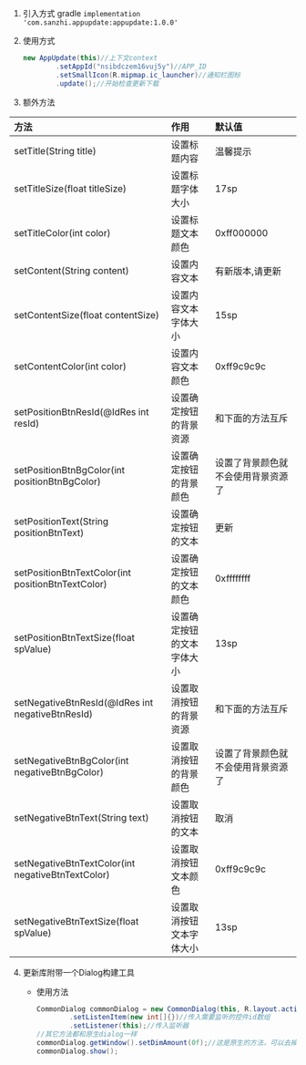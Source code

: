 1. 引入方式
   gradle `implementation 'com.sanzhi.appupdate:appupdate:1.0.0'`

2. 使用方式

   ```java
   new AppUpdate(this)//上下文context
           .setAppId("nsibdczem16vuj5y")//APP_ID
           .setSmallIcon(R.mipmap.ic_launcher)//通知栏图标
           .update();//开始检查更新下载
   ```
3. 额外方法

| 方法                                              | 作用                      | 默认值                           |
|:--------------------------------------------------|:-------------------------|:---------------------------------|
| setTitle(String title)                            | 设置标题内容              | 温馨提示                         |
| setTitleSize(float titleSize)                     | 设置标题字体大小          | 17sp                             |
| setTitleColor(int color)                          | 设置标题文本颜色          | 0xff000000                       |
| setContent(String content)                        | 设置内容文本              | 有新版本,请更新                   |
| setContentSize(float contentSize)                 | 设置内容文本字体大小       | 15sp                            |
| setContentColor(int color)                        | 设置内容文本颜色          | 0xff9c9c9c                       |
| setPositionBtnResId(@IdRes int resId)             | 设置确定按钮的背景资源     | 和下面的方法互斥                 |
| setPositionBtnBgColor(int positionBtnBgColor)     | 设置确定按钮的背景颜色     | 设置了背景颜色就不会使用背景资源了 |
| setPositionText(String positionBtnText)           | 设置确定按钮的文本        | 更新                             |
| setPositionBtnTextColor(int positionBtnTextColor) | 设置确定按钮的文本颜色     | 0xffffffff                      |
| setPositionBtnTextSize(float spValue)             | 设置确定按钮的文本字体大小 | 13sp                             |
| setNegativeBtnResId(@IdRes int negativeBtnResId)  | 设置取消按钮的背景资源     | 和下面的方法互斥                 |
| setNegativeBtnBgColor(int negativeBtnBgColor)     | 设置取消按钮的背景颜色     | 设置了背景颜色就不会使用背景资源了 |
| setNegativeBtnText(String text)                   | 设置取消按钮的文本        | 取消                             |
| setNegativeBtnTextColor(int negativeBtnTextColor) | 设置取消按钮文本颜色       | 0xff9c9c9c                      |
| setNegativeBtnTextSize(float spValue)             | 设置取消按钮文本字体大小   | 13sp                            |

4. 更新库附带一个Dialog构建工具
   *  使用方法

        ```java
        CommonDialog commonDialog = new CommonDialog(this, R.layout.activity_main)//传入上下文和自定义布局
                .setListenItem(new int[]{})//传入需要监听的控件id数组
                .setListener(this);//传入监听器
        //其它方法都和原生dialog一样
        commonDialog.getWindow().setDimAmount(0f);//这是原生的方法，可以去掉dialog的遮罩
        commonDialog.show();
        ```
